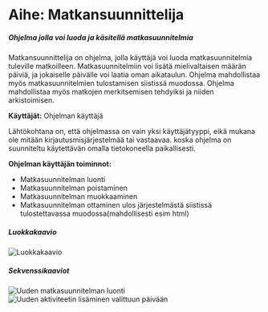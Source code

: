 # Aihe: Matkansuunnittelija
##### Ohjelma jolla voi luoda ja käsitellä matkasuunnitelmia

Matkansuunnittelija on ohjelma, jolla käyttäjä voi luoda matkasuunnitelmia tuleville matkoilleen. Matkasuunnitelmiin voi lisätä mielivaltaisen määrän päiviä, ja jokaiselle päivälle voi laatia oman aikataulun. Ohjelma mahdollistaa myös matkasuunnitelmien tulostamisen siistissä muodossa. Ohjelma mahdollistaa myös matkojen merkitsemisen tehdyiksi ja niiden arkistoimisen. 

**Käyttäjät:** Ohjelman käyttäjä

Lähtökohtana on, että ohjelmassa on vain yksi käyttäjätyyppi, eikä mukana ole mitään kirjautusmisjärjestelmää tai vastaavaa. koska ohjelma on suunniteltu käytettävän omalla tietokoneella paikallisesti.

**Ohjelman käyttäjän toiminnot:**

- Matkasuunnitelman luonti
- Matkasuunnitelman poistaminen
- Matkasuunnitelman muokkaaminen
- Matkasuunnitelman ottaminen ulos järjestelmästä siistissä tulostettavassa muodossa(mahdollisesti esim html)

##### Luokkakaavio
![Luokkakaavio](/dokumentaatio/luokkakaavio.png)

##### Sekvenssikaaviot
![Uuden matkasuunnitelman luonti](/dokumentaatio/Matkasuunnitelman_luonti.png)
![Uuden aktiviteetin lisäminen valittuun päivään](/dokumentaatio/aktiviteetin_lisaaminen_matkasuunnitelmaan.png)





